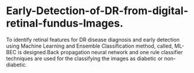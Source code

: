 # Early-Detection-of-DR-from-digital-retinal-fundus-Images.
To identify retinal features for DR disease diagnosis and early detection using Machine Learning and Ensemble Classification method, called, ML-BEC is designed.Back propagation neural network and one rule classifier techniques are used for the classifying the images as diabetic or non- diabetic.
